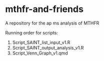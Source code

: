 # mthfr-and-friends
A repository for the ap ms analysis of MTHFR

Running order for scripts:
1) Script_SAINT_list_input_v1.R
2) Script_SAINT_output_analysis_v1.R
3) Script_Venn_Graph_v1.qmd
